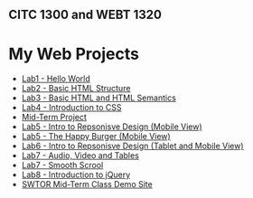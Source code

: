## CITC 1300 and WEBT 1320
<h1>My Web Projects</h1>

<ul>
    <li><a href="lab1/index.html" target="_blank">Lab1 - Hello World</a></li>
    <li><a href="lab2/index.html" target="_blank">Lab2 - Basic HTML Structure</a></li>
    <li><a href="lab3/index.html" target="_blank">Lab3 - Basic HTML and HTML Semantics</a></li>
    <li><a href="lab4/index.html" target="_blank">Lab4 - Introduction to CSS</a></li>
    <li><a href="midterm/index.html" target="_blank">Mid-Term Project</a></li>
    <li><a href="lab5/index.html" target="_blank">Lab5 - Intro to Repsonisve Design (Mobile View)</a></li>
    <li><a href="lab5/lab5thehappyburger/index.html" target="_blank">Lab5 - The Happy Burger (Mobile View)</a></li>
    <li><a href="lab6/index.html" target="_blank">Lab6 - Intro to Repsonisve Design (Tablet and Mobile View)</a></li>
    <li><a href="lab7/index.html" target="_blank">Lab7 - Audio, Video and Tables</a></li>
    <li><a href="lab7/lab7demo-smooth_scroll/index.html" target="_blank">Lab7 - Smooth Scrool</a></li>
    <li><a href="lab8/index.html" target="_blank">Lab8 - Introduction to jQuery</a></li>
    <li><a href="swtor/index.html" target="_blank">SWTOR Mid-Term Class Demo Site</a></li>
    
</ul>


